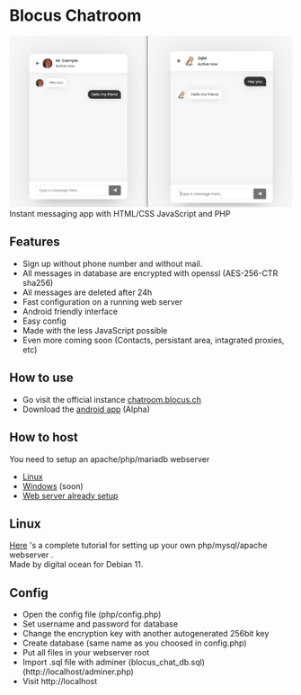 # Blocus Chatroom

<div align='center'>
    <img src='preview.png'>
</div>
Instant messaging app with HTML/CSS JavaScript and PHP

## Features

- Sign up without phone number and without mail.
- All messages in database are encrypted with openssl (AES-256-CTR sha256)
- All messages are deleted after 24h
- Fast configuration on a running web server
- Android friendly interface
- Easy config
- Made with the less JavaScript possible 
- Even more coming soon (Contacts, persistant area, intagrated proxies, etc)


## How to use
- Go visit the official instance [chatroom.blocus.ch](https://chatroom.blocus.ch)
- Download the [android app](https://github.com/blocus-org/blocus-chatroom-android/tags) (Alpha)

## How to host

You need to setup an apache/php/mariadb webserver
- [Linux](#linux)
- [Windows](#windows) (soon)
- [Web server already setup](#config)


## <a name='linux'>Linux</a>

[Here](https://www.digitalocean.com/community/tutorials/how-to-install-linux-apache-mariadb-php-lamp-stack-on-debian-11) 's a complete tutorial for setting up your own php/mysql/apache webserver .<br> Made by digital ocean for Debian 11.



## <a name='config'> Config</a>

- Open the config file (php/config.php)
- Set username and password for database
- Change the encryption key with another autogenerated 256bit key
- Create database (same name as you choosed in config.php)
- Put all files in your webserver root
- Import .sql file with adminer (blocus_chat_db.sql) (http://localhost/adminer.php)
- Visit http://localhost


